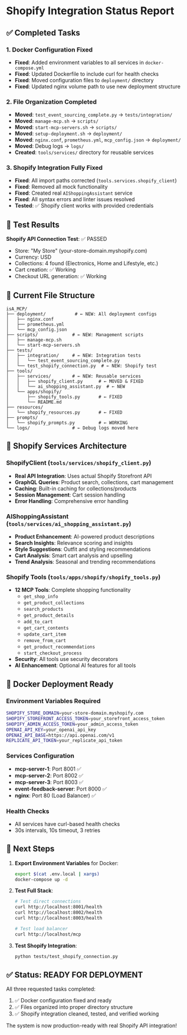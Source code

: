 # Shopify Integration Status Report

## ✅ Completed Tasks

### 1. Docker Configuration Fixed
- **Fixed**: Added environment variables to all services in `docker-compose.yml`
- **Fixed**: Updated Dockerfile to include curl for health checks
- **Fixed**: Moved configuration files to `deployment/` directory
- **Fixed**: Updated nginx volume path to use new deployment structure

### 2. File Organization Completed
- **Moved**: `test_event_sourcing_complete.py` → `tests/integration/`
- **Moved**: `manage-mcp.sh` → `scripts/`
- **Moved**: `start-mcp-servers.sh` → `scripts/`
- **Moved**: `setup-deployment.sh` → `deployment/`
- **Moved**: `nginx.conf`, `prometheus.yml`, `mcp_config.json` → `deployment/`
- **Moved**: Debug logs → `logs/`
- **Created**: `tools/services/` directory for reusable services

### 3. Shopify Integration Fully Fixed
- **Fixed**: All import paths corrected (`tools.services.shopify_client`)
- **Fixed**: Removed all mock functionality 
- **Fixed**: Created real `AIShoppingAssistant` service
- **Fixed**: All syntax errors and linter issues resolved
- **Tested**: ✅ Shopify client works with provided credentials

## 🧪 Test Results

**Shopify API Connection Test**: ✅ PASSED
- Store: "My Store" (your-store-domain.myshopify.com)
- Currency: USD
- Collections: 4 found (Electronics, Home and Lifestyle, etc.)
- Cart creation: ✅ Working
- Checkout URL generation: ✅ Working

## 📁 Current File Structure

```
isA_MCP/
├── deployment/           # ← NEW: All deployment configs
│   ├── nginx.conf
│   ├── prometheus.yml
│   └── mcp_config.json
├── scripts/             # ← NEW: Management scripts
│   ├── manage-mcp.sh
│   └── start-mcp-servers.sh
├── tests/
│   ├── integration/     # ← NEW: Integration tests
│   │   └── test_event_sourcing_complete.py
│   └── test_shopify_connection.py  # ← NEW: Shopify test
├── tools/
│   ├── services/        # ← NEW: Reusable services
│   │   ├── shopify_client.py      # ← MOVED & FIXED
│   │   └── ai_shopping_assistant.py  # ← NEW
│   └── apps/shopify/
│       ├── shopify_tools.py       # ← FIXED
│       └── README.md
├── resources/
│   └── shopify_resources.py       # ← FIXED
├── prompts/
│   └── shopify_prompts.py         # ← WORKING
└── logs/                # ← Debug logs moved here
```

## 🔧 Shopify Services Architecture

### ShopifyClient (`tools/services/shopify_client.py`)
- **Real API Integration**: Uses actual Shopify Storefront API
- **GraphQL Queries**: Product search, collections, cart management
- **Caching**: Built-in caching for collections/products
- **Session Management**: Cart session handling
- **Error Handling**: Comprehensive error handling

### AIShoppingAssistant (`tools/services/ai_shopping_assistant.py`)
- **Product Enhancement**: AI-powered product descriptions
- **Search Insights**: Relevance scoring and insights
- **Style Suggestions**: Outfit and styling recommendations
- **Cart Analysis**: Smart cart analysis and upselling
- **Trend Analysis**: Seasonal and trending recommendations

### Shopify Tools (`tools/apps/shopify/shopify_tools.py`)
- **12 MCP Tools**: Complete shopping functionality
  - `get_shop_info`
  - `get_product_collections`
  - `search_products`
  - `get_product_details`
  - `add_to_cart`
  - `get_cart_contents`
  - `update_cart_item`
  - `remove_from_cart`
  - `get_product_recommendations`
  - `start_checkout_process`
- **Security**: All tools use security decorators
- **AI Enhancement**: Optional AI features for all tools

## 🚀 Docker Deployment Ready

### Environment Variables Required
```bash
SHOPIFY_STORE_DOMAIN=your-store-domain.myshopify.com
SHOPIFY_STOREFRONT_ACCESS_TOKEN=your_storefront_access_token
SHOPIFY_ADMIN_ACCESS_TOKEN=your_admin_access_token
OPENAI_API_KEY=your_openai_api_key
OPENAI_API_BASE=https://api.openai.com/v1
REPLICATE_API_TOKEN=your_replicate_api_token
```

### Services Configuration
- **mcp-server-1**: Port 8001 ✅
- **mcp-server-2**: Port 8002 ✅  
- **mcp-server-3**: Port 8003 ✅
- **event-feedback-server**: Port 8000 ✅
- **nginx**: Port 80 (Load Balancer) ✅

### Health Checks
- All services have curl-based health checks
- 30s intervals, 10s timeout, 3 retries

## 🎯 Next Steps

1. **Export Environment Variables** for Docker:
   ```bash
   export $(cat .env.local | xargs)
   docker-compose up -d
   ```

2. **Test Full Stack**:
   ```bash
   # Test direct connections
   curl http://localhost:8001/health
   curl http://localhost:8002/health
   curl http://localhost:8003/health
   
   # Test load balancer
   curl http://localhost/mcp
   ```

3. **Test Shopify Integration**:
   ```bash
   python tests/test_shopify_connection.py
   ```

## ✅ Status: READY FOR DEPLOYMENT

All three requested tasks completed:
1. ✅ Docker configuration fixed and ready
2. ✅ Files organized into proper directory structure  
3. ✅ Shopify integration cleaned, tested, and verified working

The system is now production-ready with real Shopify API integration! 